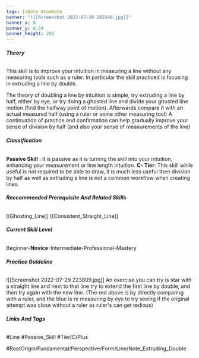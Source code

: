 ```yaml
---
tags: IsNote AtomNote
banner: "![[Screenshot 2022-07-29 202540.jpg]]"
banner_x: 0
banner_y: 0.34
banner_height: 200
---
```


###### **_Theory_**
This skill is to improve your intuition in measuring a line without any measuring tools such as a ruler. In particular the skill practiced is focusing in extruding a line by double. 

The theory of doubling a line by intuition is simple, try extruding a line by half, either by eye, or try doing a ghosted line and divide your ghosted line motion (find the halfway point of motion). Afterwards compare it with an actual measured half (using a ruler or some other measuring tool)
A continuation of practice and confirmation can help gradually improve your sense of division by half (and also your sense of measurements of the line)

###### **_Classification_**
**Passive Skill** : it is passive as it is turning the skill into your intuition, enhancing your measurement or line length intuition.
**C- Tier**: This skill while useful is not required to be able to draw, it is much less useful then division by half as well as extruding a line is not a common workflow when creating lines.

###### **_Reccommended Prerequisite And Related Skills_**
[[Ghosting_Line]]
[[Consistent_Straight_Line]]

###### **_Current Skill Level_**
Beginner-**Novice**-Intermediate-Professional-Mastery

###### **_Practice Guideline_**
![[Screenshot 2022-07-29 223809.jpg]]
An exercise you can try is star with a straight line and next to that line try to extend the first line by double, and then try again with the new line. (The red above is by directly comparing with a ruler, and the blue is re measuring by eye to try seeing if the original attempt was close without a ruler as ruler's can get tedious)

###### **_Links And Tags_**
#Line #Passive_Skill #Tier/C/Plus

#RootOrigin/Fundamental/Perspective/Form/Line/Note_Extruding_Double
